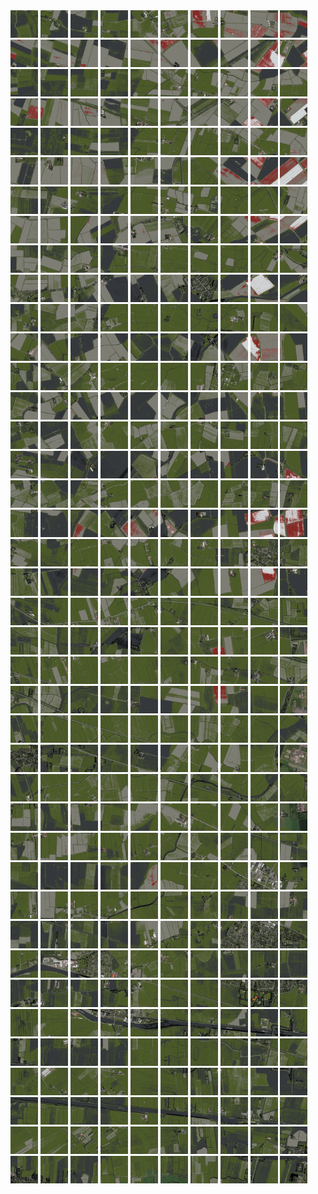 <html>
<div>
<img src="https://github.com/HakkaTjakka/NL_TILE_MAP/blob/main/18/643/-1069/r.6430.-10690.png" height="44" width="44">
<img src="https://github.com/HakkaTjakka/NL_TILE_MAP/blob/main/18/643/-1069/r.6431.-10690.png" height="44" width="44">
<img src="https://github.com/HakkaTjakka/NL_TILE_MAP/blob/main/18/643/-1069/r.6432.-10690.png" height="44" width="44">
<img src="https://github.com/HakkaTjakka/NL_TILE_MAP/blob/main/18/643/-1069/r.6433.-10690.png" height="44" width="44">
<img src="https://github.com/HakkaTjakka/NL_TILE_MAP/blob/main/18/643/-1069/r.6434.-10690.png" height="44" width="44">
<img src="https://github.com/HakkaTjakka/NL_TILE_MAP/blob/main/18/643/-1069/r.6435.-10690.png" height="44" width="44">
<img src="https://github.com/HakkaTjakka/NL_TILE_MAP/blob/main/18/643/-1069/r.6436.-10690.png" height="44" width="44">
<img src="https://github.com/HakkaTjakka/NL_TILE_MAP/blob/main/18/643/-1069/r.6437.-10690.png" height="44" width="44">
<img src="https://github.com/HakkaTjakka/NL_TILE_MAP/blob/main/18/643/-1069/r.6438.-10690.png" height="44" width="44">
<img src="https://github.com/HakkaTjakka/NL_TILE_MAP/blob/main/18/643/-1069/r.6439.-10690.png" height="44" width="44">
<img src="https://github.com/HakkaTjakka/NL_TILE_MAP/blob/main/18/644/-1069/r.6440.-10690.png" height="44" width="44">
<img src="https://github.com/HakkaTjakka/NL_TILE_MAP/blob/main/18/644/-1069/r.6441.-10690.png" height="44" width="44">
<img src="https://github.com/HakkaTjakka/NL_TILE_MAP/blob/main/18/644/-1069/r.6442.-10690.png" height="44" width="44">
<img src="https://github.com/HakkaTjakka/NL_TILE_MAP/blob/main/18/644/-1069/r.6443.-10690.png" height="44" width="44">
<img src="https://github.com/HakkaTjakka/NL_TILE_MAP/blob/main/18/644/-1069/r.6444.-10690.png" height="44" width="44">
<img src="https://github.com/HakkaTjakka/NL_TILE_MAP/blob/main/18/644/-1069/r.6445.-10690.png" height="44" width="44">
<img src="https://github.com/HakkaTjakka/NL_TILE_MAP/blob/main/18/644/-1069/r.6446.-10690.png" height="44" width="44">
<img src="https://github.com/HakkaTjakka/NL_TILE_MAP/blob/main/18/644/-1069/r.6447.-10690.png" height="44" width="44">
<img src="https://github.com/HakkaTjakka/NL_TILE_MAP/blob/main/18/644/-1069/r.6448.-10690.png" height="44" width="44">
<img src="https://github.com/HakkaTjakka/NL_TILE_MAP/blob/main/18/644/-1069/r.6449.-10690.png" height="44" width="44">
<br>
<img src="https://github.com/HakkaTjakka/NL_TILE_MAP/blob/main/18/643/-1069/r.6430.-10689.png" height="44" width="44">
<img src="https://github.com/HakkaTjakka/NL_TILE_MAP/blob/main/18/643/-1069/r.6431.-10689.png" height="44" width="44">
<img src="https://github.com/HakkaTjakka/NL_TILE_MAP/blob/main/18/643/-1069/r.6432.-10689.png" height="44" width="44">
<img src="https://github.com/HakkaTjakka/NL_TILE_MAP/blob/main/18/643/-1069/r.6433.-10689.png" height="44" width="44">
<img src="https://github.com/HakkaTjakka/NL_TILE_MAP/blob/main/18/643/-1069/r.6434.-10689.png" height="44" width="44">
<img src="https://github.com/HakkaTjakka/NL_TILE_MAP/blob/main/18/643/-1069/r.6435.-10689.png" height="44" width="44">
<img src="https://github.com/HakkaTjakka/NL_TILE_MAP/blob/main/18/643/-1069/r.6436.-10689.png" height="44" width="44">
<img src="https://github.com/HakkaTjakka/NL_TILE_MAP/blob/main/18/643/-1069/r.6437.-10689.png" height="44" width="44">
<img src="https://github.com/HakkaTjakka/NL_TILE_MAP/blob/main/18/643/-1069/r.6438.-10689.png" height="44" width="44">
<img src="https://github.com/HakkaTjakka/NL_TILE_MAP/blob/main/18/643/-1069/r.6439.-10689.png" height="44" width="44">
<img src="https://github.com/HakkaTjakka/NL_TILE_MAP/blob/main/18/644/-1069/r.6440.-10689.png" height="44" width="44">
<img src="https://github.com/HakkaTjakka/NL_TILE_MAP/blob/main/18/644/-1069/r.6441.-10689.png" height="44" width="44">
<img src="https://github.com/HakkaTjakka/NL_TILE_MAP/blob/main/18/644/-1069/r.6442.-10689.png" height="44" width="44">
<img src="https://github.com/HakkaTjakka/NL_TILE_MAP/blob/main/18/644/-1069/r.6443.-10689.png" height="44" width="44">
<img src="https://github.com/HakkaTjakka/NL_TILE_MAP/blob/main/18/644/-1069/r.6444.-10689.png" height="44" width="44">
<img src="https://github.com/HakkaTjakka/NL_TILE_MAP/blob/main/18/644/-1069/r.6445.-10689.png" height="44" width="44">
<img src="https://github.com/HakkaTjakka/NL_TILE_MAP/blob/main/18/644/-1069/r.6446.-10689.png" height="44" width="44">
<img src="https://github.com/HakkaTjakka/NL_TILE_MAP/blob/main/18/644/-1069/r.6447.-10689.png" height="44" width="44">
<img src="https://github.com/HakkaTjakka/NL_TILE_MAP/blob/main/18/644/-1069/r.6448.-10689.png" height="44" width="44">
<img src="https://github.com/HakkaTjakka/NL_TILE_MAP/blob/main/18/644/-1069/r.6449.-10689.png" height="44" width="44">
<br>
<img src="https://github.com/HakkaTjakka/NL_TILE_MAP/blob/main/18/643/-1069/r.6430.-10688.png" height="44" width="44">
<img src="https://github.com/HakkaTjakka/NL_TILE_MAP/blob/main/18/643/-1069/r.6431.-10688.png" height="44" width="44">
<img src="https://github.com/HakkaTjakka/NL_TILE_MAP/blob/main/18/643/-1069/r.6432.-10688.png" height="44" width="44">
<img src="https://github.com/HakkaTjakka/NL_TILE_MAP/blob/main/18/643/-1069/r.6433.-10688.png" height="44" width="44">
<img src="https://github.com/HakkaTjakka/NL_TILE_MAP/blob/main/18/643/-1069/r.6434.-10688.png" height="44" width="44">
<img src="https://github.com/HakkaTjakka/NL_TILE_MAP/blob/main/18/643/-1069/r.6435.-10688.png" height="44" width="44">
<img src="https://github.com/HakkaTjakka/NL_TILE_MAP/blob/main/18/643/-1069/r.6436.-10688.png" height="44" width="44">
<img src="https://github.com/HakkaTjakka/NL_TILE_MAP/blob/main/18/643/-1069/r.6437.-10688.png" height="44" width="44">
<img src="https://github.com/HakkaTjakka/NL_TILE_MAP/blob/main/18/643/-1069/r.6438.-10688.png" height="44" width="44">
<img src="https://github.com/HakkaTjakka/NL_TILE_MAP/blob/main/18/643/-1069/r.6439.-10688.png" height="44" width="44">
<img src="https://github.com/HakkaTjakka/NL_TILE_MAP/blob/main/18/644/-1069/r.6440.-10688.png" height="44" width="44">
<img src="https://github.com/HakkaTjakka/NL_TILE_MAP/blob/main/18/644/-1069/r.6441.-10688.png" height="44" width="44">
<img src="https://github.com/HakkaTjakka/NL_TILE_MAP/blob/main/18/644/-1069/r.6442.-10688.png" height="44" width="44">
<img src="https://github.com/HakkaTjakka/NL_TILE_MAP/blob/main/18/644/-1069/r.6443.-10688.png" height="44" width="44">
<img src="https://github.com/HakkaTjakka/NL_TILE_MAP/blob/main/18/644/-1069/r.6444.-10688.png" height="44" width="44">
<img src="https://github.com/HakkaTjakka/NL_TILE_MAP/blob/main/18/644/-1069/r.6445.-10688.png" height="44" width="44">
<img src="https://github.com/HakkaTjakka/NL_TILE_MAP/blob/main/18/644/-1069/r.6446.-10688.png" height="44" width="44">
<img src="https://github.com/HakkaTjakka/NL_TILE_MAP/blob/main/18/644/-1069/r.6447.-10688.png" height="44" width="44">
<img src="https://github.com/HakkaTjakka/NL_TILE_MAP/blob/main/18/644/-1069/r.6448.-10688.png" height="44" width="44">
<img src="https://github.com/HakkaTjakka/NL_TILE_MAP/blob/main/18/644/-1069/r.6449.-10688.png" height="44" width="44">
<br>
<img src="https://github.com/HakkaTjakka/NL_TILE_MAP/blob/main/18/643/-1069/r.6430.-10687.png" height="44" width="44">
<img src="https://github.com/HakkaTjakka/NL_TILE_MAP/blob/main/18/643/-1069/r.6431.-10687.png" height="44" width="44">
<img src="https://github.com/HakkaTjakka/NL_TILE_MAP/blob/main/18/643/-1069/r.6432.-10687.png" height="44" width="44">
<img src="https://github.com/HakkaTjakka/NL_TILE_MAP/blob/main/18/643/-1069/r.6433.-10687.png" height="44" width="44">
<img src="https://github.com/HakkaTjakka/NL_TILE_MAP/blob/main/18/643/-1069/r.6434.-10687.png" height="44" width="44">
<img src="https://github.com/HakkaTjakka/NL_TILE_MAP/blob/main/18/643/-1069/r.6435.-10687.png" height="44" width="44">
<img src="https://github.com/HakkaTjakka/NL_TILE_MAP/blob/main/18/643/-1069/r.6436.-10687.png" height="44" width="44">
<img src="https://github.com/HakkaTjakka/NL_TILE_MAP/blob/main/18/643/-1069/r.6437.-10687.png" height="44" width="44">
<img src="https://github.com/HakkaTjakka/NL_TILE_MAP/blob/main/18/643/-1069/r.6438.-10687.png" height="44" width="44">
<img src="https://github.com/HakkaTjakka/NL_TILE_MAP/blob/main/18/643/-1069/r.6439.-10687.png" height="44" width="44">
<img src="https://github.com/HakkaTjakka/NL_TILE_MAP/blob/main/18/644/-1069/r.6440.-10687.png" height="44" width="44">
<img src="https://github.com/HakkaTjakka/NL_TILE_MAP/blob/main/18/644/-1069/r.6441.-10687.png" height="44" width="44">
<img src="https://github.com/HakkaTjakka/NL_TILE_MAP/blob/main/18/644/-1069/r.6442.-10687.png" height="44" width="44">
<img src="https://github.com/HakkaTjakka/NL_TILE_MAP/blob/main/18/644/-1069/r.6443.-10687.png" height="44" width="44">
<img src="https://github.com/HakkaTjakka/NL_TILE_MAP/blob/main/18/644/-1069/r.6444.-10687.png" height="44" width="44">
<img src="https://github.com/HakkaTjakka/NL_TILE_MAP/blob/main/18/644/-1069/r.6445.-10687.png" height="44" width="44">
<img src="https://github.com/HakkaTjakka/NL_TILE_MAP/blob/main/18/644/-1069/r.6446.-10687.png" height="44" width="44">
<img src="https://github.com/HakkaTjakka/NL_TILE_MAP/blob/main/18/644/-1069/r.6447.-10687.png" height="44" width="44">
<img src="https://github.com/HakkaTjakka/NL_TILE_MAP/blob/main/18/644/-1069/r.6448.-10687.png" height="44" width="44">
<img src="https://github.com/HakkaTjakka/NL_TILE_MAP/blob/main/18/644/-1069/r.6449.-10687.png" height="44" width="44">
<br>
<img src="https://github.com/HakkaTjakka/NL_TILE_MAP/blob/main/18/643/-1069/r.6430.-10686.png" height="44" width="44">
<img src="https://github.com/HakkaTjakka/NL_TILE_MAP/blob/main/18/643/-1069/r.6431.-10686.png" height="44" width="44">
<img src="https://github.com/HakkaTjakka/NL_TILE_MAP/blob/main/18/643/-1069/r.6432.-10686.png" height="44" width="44">
<img src="https://github.com/HakkaTjakka/NL_TILE_MAP/blob/main/18/643/-1069/r.6433.-10686.png" height="44" width="44">
<img src="https://github.com/HakkaTjakka/NL_TILE_MAP/blob/main/18/643/-1069/r.6434.-10686.png" height="44" width="44">
<img src="https://github.com/HakkaTjakka/NL_TILE_MAP/blob/main/18/643/-1069/r.6435.-10686.png" height="44" width="44">
<img src="https://github.com/HakkaTjakka/NL_TILE_MAP/blob/main/18/643/-1069/r.6436.-10686.png" height="44" width="44">
<img src="https://github.com/HakkaTjakka/NL_TILE_MAP/blob/main/18/643/-1069/r.6437.-10686.png" height="44" width="44">
<img src="https://github.com/HakkaTjakka/NL_TILE_MAP/blob/main/18/643/-1069/r.6438.-10686.png" height="44" width="44">
<img src="https://github.com/HakkaTjakka/NL_TILE_MAP/blob/main/18/643/-1069/r.6439.-10686.png" height="44" width="44">
<img src="https://github.com/HakkaTjakka/NL_TILE_MAP/blob/main/18/644/-1069/r.6440.-10686.png" height="44" width="44">
<img src="https://github.com/HakkaTjakka/NL_TILE_MAP/blob/main/18/644/-1069/r.6441.-10686.png" height="44" width="44">
<img src="https://github.com/HakkaTjakka/NL_TILE_MAP/blob/main/18/644/-1069/r.6442.-10686.png" height="44" width="44">
<img src="https://github.com/HakkaTjakka/NL_TILE_MAP/blob/main/18/644/-1069/r.6443.-10686.png" height="44" width="44">
<img src="https://github.com/HakkaTjakka/NL_TILE_MAP/blob/main/18/644/-1069/r.6444.-10686.png" height="44" width="44">
<img src="https://github.com/HakkaTjakka/NL_TILE_MAP/blob/main/18/644/-1069/r.6445.-10686.png" height="44" width="44">
<img src="https://github.com/HakkaTjakka/NL_TILE_MAP/blob/main/18/644/-1069/r.6446.-10686.png" height="44" width="44">
<img src="https://github.com/HakkaTjakka/NL_TILE_MAP/blob/main/18/644/-1069/r.6447.-10686.png" height="44" width="44">
<img src="https://github.com/HakkaTjakka/NL_TILE_MAP/blob/main/18/644/-1069/r.6448.-10686.png" height="44" width="44">
<img src="https://github.com/HakkaTjakka/NL_TILE_MAP/blob/main/18/644/-1069/r.6449.-10686.png" height="44" width="44">
<br>
<img src="https://github.com/HakkaTjakka/NL_TILE_MAP/blob/main/18/643/-1069/r.6430.-10685.png" height="44" width="44">
<img src="https://github.com/HakkaTjakka/NL_TILE_MAP/blob/main/18/643/-1069/r.6431.-10685.png" height="44" width="44">
<img src="https://github.com/HakkaTjakka/NL_TILE_MAP/blob/main/18/643/-1069/r.6432.-10685.png" height="44" width="44">
<img src="https://github.com/HakkaTjakka/NL_TILE_MAP/blob/main/18/643/-1069/r.6433.-10685.png" height="44" width="44">
<img src="https://github.com/HakkaTjakka/NL_TILE_MAP/blob/main/18/643/-1069/r.6434.-10685.png" height="44" width="44">
<img src="https://github.com/HakkaTjakka/NL_TILE_MAP/blob/main/18/643/-1069/r.6435.-10685.png" height="44" width="44">
<img src="https://github.com/HakkaTjakka/NL_TILE_MAP/blob/main/18/643/-1069/r.6436.-10685.png" height="44" width="44">
<img src="https://github.com/HakkaTjakka/NL_TILE_MAP/blob/main/18/643/-1069/r.6437.-10685.png" height="44" width="44">
<img src="https://github.com/HakkaTjakka/NL_TILE_MAP/blob/main/18/643/-1069/r.6438.-10685.png" height="44" width="44">
<img src="https://github.com/HakkaTjakka/NL_TILE_MAP/blob/main/18/643/-1069/r.6439.-10685.png" height="44" width="44">
<img src="https://github.com/HakkaTjakka/NL_TILE_MAP/blob/main/18/644/-1069/r.6440.-10685.png" height="44" width="44">
<img src="https://github.com/HakkaTjakka/NL_TILE_MAP/blob/main/18/644/-1069/r.6441.-10685.png" height="44" width="44">
<img src="https://github.com/HakkaTjakka/NL_TILE_MAP/blob/main/18/644/-1069/r.6442.-10685.png" height="44" width="44">
<img src="https://github.com/HakkaTjakka/NL_TILE_MAP/blob/main/18/644/-1069/r.6443.-10685.png" height="44" width="44">
<img src="https://github.com/HakkaTjakka/NL_TILE_MAP/blob/main/18/644/-1069/r.6444.-10685.png" height="44" width="44">
<img src="https://github.com/HakkaTjakka/NL_TILE_MAP/blob/main/18/644/-1069/r.6445.-10685.png" height="44" width="44">
<img src="https://github.com/HakkaTjakka/NL_TILE_MAP/blob/main/18/644/-1069/r.6446.-10685.png" height="44" width="44">
<img src="https://github.com/HakkaTjakka/NL_TILE_MAP/blob/main/18/644/-1069/r.6447.-10685.png" height="44" width="44">
<img src="https://github.com/HakkaTjakka/NL_TILE_MAP/blob/main/18/644/-1069/r.6448.-10685.png" height="44" width="44">
<img src="https://github.com/HakkaTjakka/NL_TILE_MAP/blob/main/18/644/-1069/r.6449.-10685.png" height="44" width="44">
<br>
<img src="https://github.com/HakkaTjakka/NL_TILE_MAP/blob/main/18/643/-1069/r.6430.-10684.png" height="44" width="44">
<img src="https://github.com/HakkaTjakka/NL_TILE_MAP/blob/main/18/643/-1069/r.6431.-10684.png" height="44" width="44">
<img src="https://github.com/HakkaTjakka/NL_TILE_MAP/blob/main/18/643/-1069/r.6432.-10684.png" height="44" width="44">
<img src="https://github.com/HakkaTjakka/NL_TILE_MAP/blob/main/18/643/-1069/r.6433.-10684.png" height="44" width="44">
<img src="https://github.com/HakkaTjakka/NL_TILE_MAP/blob/main/18/643/-1069/r.6434.-10684.png" height="44" width="44">
<img src="https://github.com/HakkaTjakka/NL_TILE_MAP/blob/main/18/643/-1069/r.6435.-10684.png" height="44" width="44">
<img src="https://github.com/HakkaTjakka/NL_TILE_MAP/blob/main/18/643/-1069/r.6436.-10684.png" height="44" width="44">
<img src="https://github.com/HakkaTjakka/NL_TILE_MAP/blob/main/18/643/-1069/r.6437.-10684.png" height="44" width="44">
<img src="https://github.com/HakkaTjakka/NL_TILE_MAP/blob/main/18/643/-1069/r.6438.-10684.png" height="44" width="44">
<img src="https://github.com/HakkaTjakka/NL_TILE_MAP/blob/main/18/643/-1069/r.6439.-10684.png" height="44" width="44">
<img src="https://github.com/HakkaTjakka/NL_TILE_MAP/blob/main/18/644/-1069/r.6440.-10684.png" height="44" width="44">
<img src="https://github.com/HakkaTjakka/NL_TILE_MAP/blob/main/18/644/-1069/r.6441.-10684.png" height="44" width="44">
<img src="https://github.com/HakkaTjakka/NL_TILE_MAP/blob/main/18/644/-1069/r.6442.-10684.png" height="44" width="44">
<img src="https://github.com/HakkaTjakka/NL_TILE_MAP/blob/main/18/644/-1069/r.6443.-10684.png" height="44" width="44">
<img src="https://github.com/HakkaTjakka/NL_TILE_MAP/blob/main/18/644/-1069/r.6444.-10684.png" height="44" width="44">
<img src="https://github.com/HakkaTjakka/NL_TILE_MAP/blob/main/18/644/-1069/r.6445.-10684.png" height="44" width="44">
<img src="https://github.com/HakkaTjakka/NL_TILE_MAP/blob/main/18/644/-1069/r.6446.-10684.png" height="44" width="44">
<img src="https://github.com/HakkaTjakka/NL_TILE_MAP/blob/main/18/644/-1069/r.6447.-10684.png" height="44" width="44">
<img src="https://github.com/HakkaTjakka/NL_TILE_MAP/blob/main/18/644/-1069/r.6448.-10684.png" height="44" width="44">
<img src="https://github.com/HakkaTjakka/NL_TILE_MAP/blob/main/18/644/-1069/r.6449.-10684.png" height="44" width="44">
<br>
<img src="https://github.com/HakkaTjakka/NL_TILE_MAP/blob/main/18/643/-1069/r.6430.-10683.png" height="44" width="44">
<img src="https://github.com/HakkaTjakka/NL_TILE_MAP/blob/main/18/643/-1069/r.6431.-10683.png" height="44" width="44">
<img src="https://github.com/HakkaTjakka/NL_TILE_MAP/blob/main/18/643/-1069/r.6432.-10683.png" height="44" width="44">
<img src="https://github.com/HakkaTjakka/NL_TILE_MAP/blob/main/18/643/-1069/r.6433.-10683.png" height="44" width="44">
<img src="https://github.com/HakkaTjakka/NL_TILE_MAP/blob/main/18/643/-1069/r.6434.-10683.png" height="44" width="44">
<img src="https://github.com/HakkaTjakka/NL_TILE_MAP/blob/main/18/643/-1069/r.6435.-10683.png" height="44" width="44">
<img src="https://github.com/HakkaTjakka/NL_TILE_MAP/blob/main/18/643/-1069/r.6436.-10683.png" height="44" width="44">
<img src="https://github.com/HakkaTjakka/NL_TILE_MAP/blob/main/18/643/-1069/r.6437.-10683.png" height="44" width="44">
<img src="https://github.com/HakkaTjakka/NL_TILE_MAP/blob/main/18/643/-1069/r.6438.-10683.png" height="44" width="44">
<img src="https://github.com/HakkaTjakka/NL_TILE_MAP/blob/main/18/643/-1069/r.6439.-10683.png" height="44" width="44">
<img src="https://github.com/HakkaTjakka/NL_TILE_MAP/blob/main/18/644/-1069/r.6440.-10683.png" height="44" width="44">
<img src="https://github.com/HakkaTjakka/NL_TILE_MAP/blob/main/18/644/-1069/r.6441.-10683.png" height="44" width="44">
<img src="https://github.com/HakkaTjakka/NL_TILE_MAP/blob/main/18/644/-1069/r.6442.-10683.png" height="44" width="44">
<img src="https://github.com/HakkaTjakka/NL_TILE_MAP/blob/main/18/644/-1069/r.6443.-10683.png" height="44" width="44">
<img src="https://github.com/HakkaTjakka/NL_TILE_MAP/blob/main/18/644/-1069/r.6444.-10683.png" height="44" width="44">
<img src="https://github.com/HakkaTjakka/NL_TILE_MAP/blob/main/18/644/-1069/r.6445.-10683.png" height="44" width="44">
<img src="https://github.com/HakkaTjakka/NL_TILE_MAP/blob/main/18/644/-1069/r.6446.-10683.png" height="44" width="44">
<img src="https://github.com/HakkaTjakka/NL_TILE_MAP/blob/main/18/644/-1069/r.6447.-10683.png" height="44" width="44">
<img src="https://github.com/HakkaTjakka/NL_TILE_MAP/blob/main/18/644/-1069/r.6448.-10683.png" height="44" width="44">
<img src="https://github.com/HakkaTjakka/NL_TILE_MAP/blob/main/18/644/-1069/r.6449.-10683.png" height="44" width="44">
<br>
<img src="https://github.com/HakkaTjakka/NL_TILE_MAP/blob/main/18/643/-1069/r.6430.-10682.png" height="44" width="44">
<img src="https://github.com/HakkaTjakka/NL_TILE_MAP/blob/main/18/643/-1069/r.6431.-10682.png" height="44" width="44">
<img src="https://github.com/HakkaTjakka/NL_TILE_MAP/blob/main/18/643/-1069/r.6432.-10682.png" height="44" width="44">
<img src="https://github.com/HakkaTjakka/NL_TILE_MAP/blob/main/18/643/-1069/r.6433.-10682.png" height="44" width="44">
<img src="https://github.com/HakkaTjakka/NL_TILE_MAP/blob/main/18/643/-1069/r.6434.-10682.png" height="44" width="44">
<img src="https://github.com/HakkaTjakka/NL_TILE_MAP/blob/main/18/643/-1069/r.6435.-10682.png" height="44" width="44">
<img src="https://github.com/HakkaTjakka/NL_TILE_MAP/blob/main/18/643/-1069/r.6436.-10682.png" height="44" width="44">
<img src="https://github.com/HakkaTjakka/NL_TILE_MAP/blob/main/18/643/-1069/r.6437.-10682.png" height="44" width="44">
<img src="https://github.com/HakkaTjakka/NL_TILE_MAP/blob/main/18/643/-1069/r.6438.-10682.png" height="44" width="44">
<img src="https://github.com/HakkaTjakka/NL_TILE_MAP/blob/main/18/643/-1069/r.6439.-10682.png" height="44" width="44">
<img src="https://github.com/HakkaTjakka/NL_TILE_MAP/blob/main/18/644/-1069/r.6440.-10682.png" height="44" width="44">
<img src="https://github.com/HakkaTjakka/NL_TILE_MAP/blob/main/18/644/-1069/r.6441.-10682.png" height="44" width="44">
<img src="https://github.com/HakkaTjakka/NL_TILE_MAP/blob/main/18/644/-1069/r.6442.-10682.png" height="44" width="44">
<img src="https://github.com/HakkaTjakka/NL_TILE_MAP/blob/main/18/644/-1069/r.6443.-10682.png" height="44" width="44">
<img src="https://github.com/HakkaTjakka/NL_TILE_MAP/blob/main/18/644/-1069/r.6444.-10682.png" height="44" width="44">
<img src="https://github.com/HakkaTjakka/NL_TILE_MAP/blob/main/18/644/-1069/r.6445.-10682.png" height="44" width="44">
<img src="https://github.com/HakkaTjakka/NL_TILE_MAP/blob/main/18/644/-1069/r.6446.-10682.png" height="44" width="44">
<img src="https://github.com/HakkaTjakka/NL_TILE_MAP/blob/main/18/644/-1069/r.6447.-10682.png" height="44" width="44">
<img src="https://github.com/HakkaTjakka/NL_TILE_MAP/blob/main/18/644/-1069/r.6448.-10682.png" height="44" width="44">
<img src="https://github.com/HakkaTjakka/NL_TILE_MAP/blob/main/18/644/-1069/r.6449.-10682.png" height="44" width="44">
<br>
<img src="https://github.com/HakkaTjakka/NL_TILE_MAP/blob/main/18/643/-1069/r.6430.-10681.png" height="44" width="44">
<img src="https://github.com/HakkaTjakka/NL_TILE_MAP/blob/main/18/643/-1069/r.6431.-10681.png" height="44" width="44">
<img src="https://github.com/HakkaTjakka/NL_TILE_MAP/blob/main/18/643/-1069/r.6432.-10681.png" height="44" width="44">
<img src="https://github.com/HakkaTjakka/NL_TILE_MAP/blob/main/18/643/-1069/r.6433.-10681.png" height="44" width="44">
<img src="https://github.com/HakkaTjakka/NL_TILE_MAP/blob/main/18/643/-1069/r.6434.-10681.png" height="44" width="44">
<img src="https://github.com/HakkaTjakka/NL_TILE_MAP/blob/main/18/643/-1069/r.6435.-10681.png" height="44" width="44">
<img src="https://github.com/HakkaTjakka/NL_TILE_MAP/blob/main/18/643/-1069/r.6436.-10681.png" height="44" width="44">
<img src="https://github.com/HakkaTjakka/NL_TILE_MAP/blob/main/18/643/-1069/r.6437.-10681.png" height="44" width="44">
<img src="https://github.com/HakkaTjakka/NL_TILE_MAP/blob/main/18/643/-1069/r.6438.-10681.png" height="44" width="44">
<img src="https://github.com/HakkaTjakka/NL_TILE_MAP/blob/main/18/643/-1069/r.6439.-10681.png" height="44" width="44">
<img src="https://github.com/HakkaTjakka/NL_TILE_MAP/blob/main/18/644/-1069/r.6440.-10681.png" height="44" width="44">
<img src="https://github.com/HakkaTjakka/NL_TILE_MAP/blob/main/18/644/-1069/r.6441.-10681.png" height="44" width="44">
<img src="https://github.com/HakkaTjakka/NL_TILE_MAP/blob/main/18/644/-1069/r.6442.-10681.png" height="44" width="44">
<img src="https://github.com/HakkaTjakka/NL_TILE_MAP/blob/main/18/644/-1069/r.6443.-10681.png" height="44" width="44">
<img src="https://github.com/HakkaTjakka/NL_TILE_MAP/blob/main/18/644/-1069/r.6444.-10681.png" height="44" width="44">
<img src="https://github.com/HakkaTjakka/NL_TILE_MAP/blob/main/18/644/-1069/r.6445.-10681.png" height="44" width="44">
<img src="https://github.com/HakkaTjakka/NL_TILE_MAP/blob/main/18/644/-1069/r.6446.-10681.png" height="44" width="44">
<img src="https://github.com/HakkaTjakka/NL_TILE_MAP/blob/main/18/644/-1069/r.6447.-10681.png" height="44" width="44">
<img src="https://github.com/HakkaTjakka/NL_TILE_MAP/blob/main/18/644/-1069/r.6448.-10681.png" height="44" width="44">
<img src="https://github.com/HakkaTjakka/NL_TILE_MAP/blob/main/18/644/-1069/r.6449.-10681.png" height="44" width="44">
<br>
<img src="https://github.com/HakkaTjakka/NL_TILE_MAP/blob/main/18/643/-1068/r.6430.-10680.png" height="44" width="44">
<img src="https://github.com/HakkaTjakka/NL_TILE_MAP/blob/main/18/643/-1068/r.6431.-10680.png" height="44" width="44">
<img src="https://github.com/HakkaTjakka/NL_TILE_MAP/blob/main/18/643/-1068/r.6432.-10680.png" height="44" width="44">
<img src="https://github.com/HakkaTjakka/NL_TILE_MAP/blob/main/18/643/-1068/r.6433.-10680.png" height="44" width="44">
<img src="https://github.com/HakkaTjakka/NL_TILE_MAP/blob/main/18/643/-1068/r.6434.-10680.png" height="44" width="44">
<img src="https://github.com/HakkaTjakka/NL_TILE_MAP/blob/main/18/643/-1068/r.6435.-10680.png" height="44" width="44">
<img src="https://github.com/HakkaTjakka/NL_TILE_MAP/blob/main/18/643/-1068/r.6436.-10680.png" height="44" width="44">
<img src="https://github.com/HakkaTjakka/NL_TILE_MAP/blob/main/18/643/-1068/r.6437.-10680.png" height="44" width="44">
<img src="https://github.com/HakkaTjakka/NL_TILE_MAP/blob/main/18/643/-1068/r.6438.-10680.png" height="44" width="44">
<img src="https://github.com/HakkaTjakka/NL_TILE_MAP/blob/main/18/643/-1068/r.6439.-10680.png" height="44" width="44">
<img src="https://github.com/HakkaTjakka/NL_TILE_MAP/blob/main/18/644/-1068/r.6440.-10680.png" height="44" width="44">
<img src="https://github.com/HakkaTjakka/NL_TILE_MAP/blob/main/18/644/-1068/r.6441.-10680.png" height="44" width="44">
<img src="https://github.com/HakkaTjakka/NL_TILE_MAP/blob/main/18/644/-1068/r.6442.-10680.png" height="44" width="44">
<img src="https://github.com/HakkaTjakka/NL_TILE_MAP/blob/main/18/644/-1068/r.6443.-10680.png" height="44" width="44">
<img src="https://github.com/HakkaTjakka/NL_TILE_MAP/blob/main/18/644/-1068/r.6444.-10680.png" height="44" width="44">
<img src="https://github.com/HakkaTjakka/NL_TILE_MAP/blob/main/18/644/-1068/r.6445.-10680.png" height="44" width="44">
<img src="https://github.com/HakkaTjakka/NL_TILE_MAP/blob/main/18/644/-1068/r.6446.-10680.png" height="44" width="44">
<img src="https://github.com/HakkaTjakka/NL_TILE_MAP/blob/main/18/644/-1068/r.6447.-10680.png" height="44" width="44">
<img src="https://github.com/HakkaTjakka/NL_TILE_MAP/blob/main/18/644/-1068/r.6448.-10680.png" height="44" width="44">
<img src="https://github.com/HakkaTjakka/NL_TILE_MAP/blob/main/18/644/-1068/r.6449.-10680.png" height="44" width="44">
<br>
<img src="https://github.com/HakkaTjakka/NL_TILE_MAP/blob/main/18/643/-1068/r.6430.-10679.png" height="44" width="44">
<img src="https://github.com/HakkaTjakka/NL_TILE_MAP/blob/main/18/643/-1068/r.6431.-10679.png" height="44" width="44">
<img src="https://github.com/HakkaTjakka/NL_TILE_MAP/blob/main/18/643/-1068/r.6432.-10679.png" height="44" width="44">
<img src="https://github.com/HakkaTjakka/NL_TILE_MAP/blob/main/18/643/-1068/r.6433.-10679.png" height="44" width="44">
<img src="https://github.com/HakkaTjakka/NL_TILE_MAP/blob/main/18/643/-1068/r.6434.-10679.png" height="44" width="44">
<img src="https://github.com/HakkaTjakka/NL_TILE_MAP/blob/main/18/643/-1068/r.6435.-10679.png" height="44" width="44">
<img src="https://github.com/HakkaTjakka/NL_TILE_MAP/blob/main/18/643/-1068/r.6436.-10679.png" height="44" width="44">
<img src="https://github.com/HakkaTjakka/NL_TILE_MAP/blob/main/18/643/-1068/r.6437.-10679.png" height="44" width="44">
<img src="https://github.com/HakkaTjakka/NL_TILE_MAP/blob/main/18/643/-1068/r.6438.-10679.png" height="44" width="44">
<img src="https://github.com/HakkaTjakka/NL_TILE_MAP/blob/main/18/643/-1068/r.6439.-10679.png" height="44" width="44">
<img src="https://github.com/HakkaTjakka/NL_TILE_MAP/blob/main/18/644/-1068/r.6440.-10679.png" height="44" width="44">
<img src="https://github.com/HakkaTjakka/NL_TILE_MAP/blob/main/18/644/-1068/r.6441.-10679.png" height="44" width="44">
<img src="https://github.com/HakkaTjakka/NL_TILE_MAP/blob/main/18/644/-1068/r.6442.-10679.png" height="44" width="44">
<img src="https://github.com/HakkaTjakka/NL_TILE_MAP/blob/main/18/644/-1068/r.6443.-10679.png" height="44" width="44">
<img src="https://github.com/HakkaTjakka/NL_TILE_MAP/blob/main/18/644/-1068/r.6444.-10679.png" height="44" width="44">
<img src="https://github.com/HakkaTjakka/NL_TILE_MAP/blob/main/18/644/-1068/r.6445.-10679.png" height="44" width="44">
<img src="https://github.com/HakkaTjakka/NL_TILE_MAP/blob/main/18/644/-1068/r.6446.-10679.png" height="44" width="44">
<img src="https://github.com/HakkaTjakka/NL_TILE_MAP/blob/main/18/644/-1068/r.6447.-10679.png" height="44" width="44">
<img src="https://github.com/HakkaTjakka/NL_TILE_MAP/blob/main/18/644/-1068/r.6448.-10679.png" height="44" width="44">
<img src="https://github.com/HakkaTjakka/NL_TILE_MAP/blob/main/18/644/-1068/r.6449.-10679.png" height="44" width="44">
<br>
<img src="https://github.com/HakkaTjakka/NL_TILE_MAP/blob/main/18/643/-1068/r.6430.-10678.png" height="44" width="44">
<img src="https://github.com/HakkaTjakka/NL_TILE_MAP/blob/main/18/643/-1068/r.6431.-10678.png" height="44" width="44">
<img src="https://github.com/HakkaTjakka/NL_TILE_MAP/blob/main/18/643/-1068/r.6432.-10678.png" height="44" width="44">
<img src="https://github.com/HakkaTjakka/NL_TILE_MAP/blob/main/18/643/-1068/r.6433.-10678.png" height="44" width="44">
<img src="https://github.com/HakkaTjakka/NL_TILE_MAP/blob/main/18/643/-1068/r.6434.-10678.png" height="44" width="44">
<img src="https://github.com/HakkaTjakka/NL_TILE_MAP/blob/main/18/643/-1068/r.6435.-10678.png" height="44" width="44">
<img src="https://github.com/HakkaTjakka/NL_TILE_MAP/blob/main/18/643/-1068/r.6436.-10678.png" height="44" width="44">
<img src="https://github.com/HakkaTjakka/NL_TILE_MAP/blob/main/18/643/-1068/r.6437.-10678.png" height="44" width="44">
<img src="https://github.com/HakkaTjakka/NL_TILE_MAP/blob/main/18/643/-1068/r.6438.-10678.png" height="44" width="44">
<img src="https://github.com/HakkaTjakka/NL_TILE_MAP/blob/main/18/643/-1068/r.6439.-10678.png" height="44" width="44">
<img src="https://github.com/HakkaTjakka/NL_TILE_MAP/blob/main/18/644/-1068/r.6440.-10678.png" height="44" width="44">
<img src="https://github.com/HakkaTjakka/NL_TILE_MAP/blob/main/18/644/-1068/r.6441.-10678.png" height="44" width="44">
<img src="https://github.com/HakkaTjakka/NL_TILE_MAP/blob/main/18/644/-1068/r.6442.-10678.png" height="44" width="44">
<img src="https://github.com/HakkaTjakka/NL_TILE_MAP/blob/main/18/644/-1068/r.6443.-10678.png" height="44" width="44">
<img src="https://github.com/HakkaTjakka/NL_TILE_MAP/blob/main/18/644/-1068/r.6444.-10678.png" height="44" width="44">
<img src="https://github.com/HakkaTjakka/NL_TILE_MAP/blob/main/18/644/-1068/r.6445.-10678.png" height="44" width="44">
<img src="https://github.com/HakkaTjakka/NL_TILE_MAP/blob/main/18/644/-1068/r.6446.-10678.png" height="44" width="44">
<img src="https://github.com/HakkaTjakka/NL_TILE_MAP/blob/main/18/644/-1068/r.6447.-10678.png" height="44" width="44">
<img src="https://github.com/HakkaTjakka/NL_TILE_MAP/blob/main/18/644/-1068/r.6448.-10678.png" height="44" width="44">
<img src="https://github.com/HakkaTjakka/NL_TILE_MAP/blob/main/18/644/-1068/r.6449.-10678.png" height="44" width="44">
<br>
<img src="https://github.com/HakkaTjakka/NL_TILE_MAP/blob/main/18/643/-1068/r.6430.-10677.png" height="44" width="44">
<img src="https://github.com/HakkaTjakka/NL_TILE_MAP/blob/main/18/643/-1068/r.6431.-10677.png" height="44" width="44">
<img src="https://github.com/HakkaTjakka/NL_TILE_MAP/blob/main/18/643/-1068/r.6432.-10677.png" height="44" width="44">
<img src="https://github.com/HakkaTjakka/NL_TILE_MAP/blob/main/18/643/-1068/r.6433.-10677.png" height="44" width="44">
<img src="https://github.com/HakkaTjakka/NL_TILE_MAP/blob/main/18/643/-1068/r.6434.-10677.png" height="44" width="44">
<img src="https://github.com/HakkaTjakka/NL_TILE_MAP/blob/main/18/643/-1068/r.6435.-10677.png" height="44" width="44">
<img src="https://github.com/HakkaTjakka/NL_TILE_MAP/blob/main/18/643/-1068/r.6436.-10677.png" height="44" width="44">
<img src="https://github.com/HakkaTjakka/NL_TILE_MAP/blob/main/18/643/-1068/r.6437.-10677.png" height="44" width="44">
<img src="https://github.com/HakkaTjakka/NL_TILE_MAP/blob/main/18/643/-1068/r.6438.-10677.png" height="44" width="44">
<img src="https://github.com/HakkaTjakka/NL_TILE_MAP/blob/main/18/643/-1068/r.6439.-10677.png" height="44" width="44">
<img src="https://github.com/HakkaTjakka/NL_TILE_MAP/blob/main/18/644/-1068/r.6440.-10677.png" height="44" width="44">
<img src="https://github.com/HakkaTjakka/NL_TILE_MAP/blob/main/18/644/-1068/r.6441.-10677.png" height="44" width="44">
<img src="https://github.com/HakkaTjakka/NL_TILE_MAP/blob/main/18/644/-1068/r.6442.-10677.png" height="44" width="44">
<img src="https://github.com/HakkaTjakka/NL_TILE_MAP/blob/main/18/644/-1068/r.6443.-10677.png" height="44" width="44">
<img src="https://github.com/HakkaTjakka/NL_TILE_MAP/blob/main/18/644/-1068/r.6444.-10677.png" height="44" width="44">
<img src="https://github.com/HakkaTjakka/NL_TILE_MAP/blob/main/18/644/-1068/r.6445.-10677.png" height="44" width="44">
<img src="https://github.com/HakkaTjakka/NL_TILE_MAP/blob/main/18/644/-1068/r.6446.-10677.png" height="44" width="44">
<img src="https://github.com/HakkaTjakka/NL_TILE_MAP/blob/main/18/644/-1068/r.6447.-10677.png" height="44" width="44">
<img src="https://github.com/HakkaTjakka/NL_TILE_MAP/blob/main/18/644/-1068/r.6448.-10677.png" height="44" width="44">
<img src="https://github.com/HakkaTjakka/NL_TILE_MAP/blob/main/18/644/-1068/r.6449.-10677.png" height="44" width="44">
<br>
<img src="https://github.com/HakkaTjakka/NL_TILE_MAP/blob/main/18/643/-1068/r.6430.-10676.png" height="44" width="44">
<img src="https://github.com/HakkaTjakka/NL_TILE_MAP/blob/main/18/643/-1068/r.6431.-10676.png" height="44" width="44">
<img src="https://github.com/HakkaTjakka/NL_TILE_MAP/blob/main/18/643/-1068/r.6432.-10676.png" height="44" width="44">
<img src="https://github.com/HakkaTjakka/NL_TILE_MAP/blob/main/18/643/-1068/r.6433.-10676.png" height="44" width="44">
<img src="https://github.com/HakkaTjakka/NL_TILE_MAP/blob/main/18/643/-1068/r.6434.-10676.png" height="44" width="44">
<img src="https://github.com/HakkaTjakka/NL_TILE_MAP/blob/main/18/643/-1068/r.6435.-10676.png" height="44" width="44">
<img src="https://github.com/HakkaTjakka/NL_TILE_MAP/blob/main/18/643/-1068/r.6436.-10676.png" height="44" width="44">
<img src="https://github.com/HakkaTjakka/NL_TILE_MAP/blob/main/18/643/-1068/r.6437.-10676.png" height="44" width="44">
<img src="https://github.com/HakkaTjakka/NL_TILE_MAP/blob/main/18/643/-1068/r.6438.-10676.png" height="44" width="44">
<img src="https://github.com/HakkaTjakka/NL_TILE_MAP/blob/main/18/643/-1068/r.6439.-10676.png" height="44" width="44">
<img src="https://github.com/HakkaTjakka/NL_TILE_MAP/blob/main/18/644/-1068/r.6440.-10676.png" height="44" width="44">
<img src="https://github.com/HakkaTjakka/NL_TILE_MAP/blob/main/18/644/-1068/r.6441.-10676.png" height="44" width="44">
<img src="https://github.com/HakkaTjakka/NL_TILE_MAP/blob/main/18/644/-1068/r.6442.-10676.png" height="44" width="44">
<img src="https://github.com/HakkaTjakka/NL_TILE_MAP/blob/main/18/644/-1068/r.6443.-10676.png" height="44" width="44">
<img src="https://github.com/HakkaTjakka/NL_TILE_MAP/blob/main/18/644/-1068/r.6444.-10676.png" height="44" width="44">
<img src="https://github.com/HakkaTjakka/NL_TILE_MAP/blob/main/18/644/-1068/r.6445.-10676.png" height="44" width="44">
<img src="https://github.com/HakkaTjakka/NL_TILE_MAP/blob/main/18/644/-1068/r.6446.-10676.png" height="44" width="44">
<img src="https://github.com/HakkaTjakka/NL_TILE_MAP/blob/main/18/644/-1068/r.6447.-10676.png" height="44" width="44">
<img src="https://github.com/HakkaTjakka/NL_TILE_MAP/blob/main/18/644/-1068/r.6448.-10676.png" height="44" width="44">
<img src="https://github.com/HakkaTjakka/NL_TILE_MAP/blob/main/18/644/-1068/r.6449.-10676.png" height="44" width="44">
<br>
<img src="https://github.com/HakkaTjakka/NL_TILE_MAP/blob/main/18/643/-1068/r.6430.-10675.png" height="44" width="44">
<img src="https://github.com/HakkaTjakka/NL_TILE_MAP/blob/main/18/643/-1068/r.6431.-10675.png" height="44" width="44">
<img src="https://github.com/HakkaTjakka/NL_TILE_MAP/blob/main/18/643/-1068/r.6432.-10675.png" height="44" width="44">
<img src="https://github.com/HakkaTjakka/NL_TILE_MAP/blob/main/18/643/-1068/r.6433.-10675.png" height="44" width="44">
<img src="https://github.com/HakkaTjakka/NL_TILE_MAP/blob/main/18/643/-1068/r.6434.-10675.png" height="44" width="44">
<img src="https://github.com/HakkaTjakka/NL_TILE_MAP/blob/main/18/643/-1068/r.6435.-10675.png" height="44" width="44">
<img src="https://github.com/HakkaTjakka/NL_TILE_MAP/blob/main/18/643/-1068/r.6436.-10675.png" height="44" width="44">
<img src="https://github.com/HakkaTjakka/NL_TILE_MAP/blob/main/18/643/-1068/r.6437.-10675.png" height="44" width="44">
<img src="https://github.com/HakkaTjakka/NL_TILE_MAP/blob/main/18/643/-1068/r.6438.-10675.png" height="44" width="44">
<img src="https://github.com/HakkaTjakka/NL_TILE_MAP/blob/main/18/643/-1068/r.6439.-10675.png" height="44" width="44">
<img src="https://github.com/HakkaTjakka/NL_TILE_MAP/blob/main/18/644/-1068/r.6440.-10675.png" height="44" width="44">
<img src="https://github.com/HakkaTjakka/NL_TILE_MAP/blob/main/18/644/-1068/r.6441.-10675.png" height="44" width="44">
<img src="https://github.com/HakkaTjakka/NL_TILE_MAP/blob/main/18/644/-1068/r.6442.-10675.png" height="44" width="44">
<img src="https://github.com/HakkaTjakka/NL_TILE_MAP/blob/main/18/644/-1068/r.6443.-10675.png" height="44" width="44">
<img src="https://github.com/HakkaTjakka/NL_TILE_MAP/blob/main/18/644/-1068/r.6444.-10675.png" height="44" width="44">
<img src="https://github.com/HakkaTjakka/NL_TILE_MAP/blob/main/18/644/-1068/r.6445.-10675.png" height="44" width="44">
<img src="https://github.com/HakkaTjakka/NL_TILE_MAP/blob/main/18/644/-1068/r.6446.-10675.png" height="44" width="44">
<img src="https://github.com/HakkaTjakka/NL_TILE_MAP/blob/main/18/644/-1068/r.6447.-10675.png" height="44" width="44">
<img src="https://github.com/HakkaTjakka/NL_TILE_MAP/blob/main/18/644/-1068/r.6448.-10675.png" height="44" width="44">
<img src="https://github.com/HakkaTjakka/NL_TILE_MAP/blob/main/18/644/-1068/r.6449.-10675.png" height="44" width="44">
<br>
<img src="https://github.com/HakkaTjakka/NL_TILE_MAP/blob/main/18/643/-1068/r.6430.-10674.png" height="44" width="44">
<img src="https://github.com/HakkaTjakka/NL_TILE_MAP/blob/main/18/643/-1068/r.6431.-10674.png" height="44" width="44">
<img src="https://github.com/HakkaTjakka/NL_TILE_MAP/blob/main/18/643/-1068/r.6432.-10674.png" height="44" width="44">
<img src="https://github.com/HakkaTjakka/NL_TILE_MAP/blob/main/18/643/-1068/r.6433.-10674.png" height="44" width="44">
<img src="https://github.com/HakkaTjakka/NL_TILE_MAP/blob/main/18/643/-1068/r.6434.-10674.png" height="44" width="44">
<img src="https://github.com/HakkaTjakka/NL_TILE_MAP/blob/main/18/643/-1068/r.6435.-10674.png" height="44" width="44">
<img src="https://github.com/HakkaTjakka/NL_TILE_MAP/blob/main/18/643/-1068/r.6436.-10674.png" height="44" width="44">
<img src="https://github.com/HakkaTjakka/NL_TILE_MAP/blob/main/18/643/-1068/r.6437.-10674.png" height="44" width="44">
<img src="https://github.com/HakkaTjakka/NL_TILE_MAP/blob/main/18/643/-1068/r.6438.-10674.png" height="44" width="44">
<img src="https://github.com/HakkaTjakka/NL_TILE_MAP/blob/main/18/643/-1068/r.6439.-10674.png" height="44" width="44">
<img src="https://github.com/HakkaTjakka/NL_TILE_MAP/blob/main/18/644/-1068/r.6440.-10674.png" height="44" width="44">
<img src="https://github.com/HakkaTjakka/NL_TILE_MAP/blob/main/18/644/-1068/r.6441.-10674.png" height="44" width="44">
<img src="https://github.com/HakkaTjakka/NL_TILE_MAP/blob/main/18/644/-1068/r.6442.-10674.png" height="44" width="44">
<img src="https://github.com/HakkaTjakka/NL_TILE_MAP/blob/main/18/644/-1068/r.6443.-10674.png" height="44" width="44">
<img src="https://github.com/HakkaTjakka/NL_TILE_MAP/blob/main/18/644/-1068/r.6444.-10674.png" height="44" width="44">
<img src="https://github.com/HakkaTjakka/NL_TILE_MAP/blob/main/18/644/-1068/r.6445.-10674.png" height="44" width="44">
<img src="https://github.com/HakkaTjakka/NL_TILE_MAP/blob/main/18/644/-1068/r.6446.-10674.png" height="44" width="44">
<img src="https://github.com/HakkaTjakka/NL_TILE_MAP/blob/main/18/644/-1068/r.6447.-10674.png" height="44" width="44">
<img src="https://github.com/HakkaTjakka/NL_TILE_MAP/blob/main/18/644/-1068/r.6448.-10674.png" height="44" width="44">
<img src="https://github.com/HakkaTjakka/NL_TILE_MAP/blob/main/18/644/-1068/r.6449.-10674.png" height="44" width="44">
<br>
<img src="https://github.com/HakkaTjakka/NL_TILE_MAP/blob/main/18/643/-1068/r.6430.-10673.png" height="44" width="44">
<img src="https://github.com/HakkaTjakka/NL_TILE_MAP/blob/main/18/643/-1068/r.6431.-10673.png" height="44" width="44">
<img src="https://github.com/HakkaTjakka/NL_TILE_MAP/blob/main/18/643/-1068/r.6432.-10673.png" height="44" width="44">
<img src="https://github.com/HakkaTjakka/NL_TILE_MAP/blob/main/18/643/-1068/r.6433.-10673.png" height="44" width="44">
<img src="https://github.com/HakkaTjakka/NL_TILE_MAP/blob/main/18/643/-1068/r.6434.-10673.png" height="44" width="44">
<img src="https://github.com/HakkaTjakka/NL_TILE_MAP/blob/main/18/643/-1068/r.6435.-10673.png" height="44" width="44">
<img src="https://github.com/HakkaTjakka/NL_TILE_MAP/blob/main/18/643/-1068/r.6436.-10673.png" height="44" width="44">
<img src="https://github.com/HakkaTjakka/NL_TILE_MAP/blob/main/18/643/-1068/r.6437.-10673.png" height="44" width="44">
<img src="https://github.com/HakkaTjakka/NL_TILE_MAP/blob/main/18/643/-1068/r.6438.-10673.png" height="44" width="44">
<img src="https://github.com/HakkaTjakka/NL_TILE_MAP/blob/main/18/643/-1068/r.6439.-10673.png" height="44" width="44">
<img src="https://github.com/HakkaTjakka/NL_TILE_MAP/blob/main/18/644/-1068/r.6440.-10673.png" height="44" width="44">
<img src="https://github.com/HakkaTjakka/NL_TILE_MAP/blob/main/18/644/-1068/r.6441.-10673.png" height="44" width="44">
<img src="https://github.com/HakkaTjakka/NL_TILE_MAP/blob/main/18/644/-1068/r.6442.-10673.png" height="44" width="44">
<img src="https://github.com/HakkaTjakka/NL_TILE_MAP/blob/main/18/644/-1068/r.6443.-10673.png" height="44" width="44">
<img src="https://github.com/HakkaTjakka/NL_TILE_MAP/blob/main/18/644/-1068/r.6444.-10673.png" height="44" width="44">
<img src="https://github.com/HakkaTjakka/NL_TILE_MAP/blob/main/18/644/-1068/r.6445.-10673.png" height="44" width="44">
<img src="https://github.com/HakkaTjakka/NL_TILE_MAP/blob/main/18/644/-1068/r.6446.-10673.png" height="44" width="44">
<img src="https://github.com/HakkaTjakka/NL_TILE_MAP/blob/main/18/644/-1068/r.6447.-10673.png" height="44" width="44">
<img src="https://github.com/HakkaTjakka/NL_TILE_MAP/blob/main/18/644/-1068/r.6448.-10673.png" height="44" width="44">
<img src="https://github.com/HakkaTjakka/NL_TILE_MAP/blob/main/18/644/-1068/r.6449.-10673.png" height="44" width="44">
<br>
<img src="https://github.com/HakkaTjakka/NL_TILE_MAP/blob/main/18/643/-1068/r.6430.-10672.png" height="44" width="44">
<img src="https://github.com/HakkaTjakka/NL_TILE_MAP/blob/main/18/643/-1068/r.6431.-10672.png" height="44" width="44">
<img src="https://github.com/HakkaTjakka/NL_TILE_MAP/blob/main/18/643/-1068/r.6432.-10672.png" height="44" width="44">
<img src="https://github.com/HakkaTjakka/NL_TILE_MAP/blob/main/18/643/-1068/r.6433.-10672.png" height="44" width="44">
<img src="https://github.com/HakkaTjakka/NL_TILE_MAP/blob/main/18/643/-1068/r.6434.-10672.png" height="44" width="44">
<img src="https://github.com/HakkaTjakka/NL_TILE_MAP/blob/main/18/643/-1068/r.6435.-10672.png" height="44" width="44">
<img src="https://github.com/HakkaTjakka/NL_TILE_MAP/blob/main/18/643/-1068/r.6436.-10672.png" height="44" width="44">
<img src="https://github.com/HakkaTjakka/NL_TILE_MAP/blob/main/18/643/-1068/r.6437.-10672.png" height="44" width="44">
<img src="https://github.com/HakkaTjakka/NL_TILE_MAP/blob/main/18/643/-1068/r.6438.-10672.png" height="44" width="44">
<img src="https://github.com/HakkaTjakka/NL_TILE_MAP/blob/main/18/643/-1068/r.6439.-10672.png" height="44" width="44">
<img src="https://github.com/HakkaTjakka/NL_TILE_MAP/blob/main/18/644/-1068/r.6440.-10672.png" height="44" width="44">
<img src="https://github.com/HakkaTjakka/NL_TILE_MAP/blob/main/18/644/-1068/r.6441.-10672.png" height="44" width="44">
<img src="https://github.com/HakkaTjakka/NL_TILE_MAP/blob/main/18/644/-1068/r.6442.-10672.png" height="44" width="44">
<img src="https://github.com/HakkaTjakka/NL_TILE_MAP/blob/main/18/644/-1068/r.6443.-10672.png" height="44" width="44">
<img src="https://github.com/HakkaTjakka/NL_TILE_MAP/blob/main/18/644/-1068/r.6444.-10672.png" height="44" width="44">
<img src="https://github.com/HakkaTjakka/NL_TILE_MAP/blob/main/18/644/-1068/r.6445.-10672.png" height="44" width="44">
<img src="https://github.com/HakkaTjakka/NL_TILE_MAP/blob/main/18/644/-1068/r.6446.-10672.png" height="44" width="44">
<img src="https://github.com/HakkaTjakka/NL_TILE_MAP/blob/main/18/644/-1068/r.6447.-10672.png" height="44" width="44">
<img src="https://github.com/HakkaTjakka/NL_TILE_MAP/blob/main/18/644/-1068/r.6448.-10672.png" height="44" width="44">
<img src="https://github.com/HakkaTjakka/NL_TILE_MAP/blob/main/18/644/-1068/r.6449.-10672.png" height="44" width="44">
<br>
<img src="https://github.com/HakkaTjakka/NL_TILE_MAP/blob/main/18/643/-1068/r.6430.-10671.png" height="44" width="44">
<img src="https://github.com/HakkaTjakka/NL_TILE_MAP/blob/main/18/643/-1068/r.6431.-10671.png" height="44" width="44">
<img src="https://github.com/HakkaTjakka/NL_TILE_MAP/blob/main/18/643/-1068/r.6432.-10671.png" height="44" width="44">
<img src="https://github.com/HakkaTjakka/NL_TILE_MAP/blob/main/18/643/-1068/r.6433.-10671.png" height="44" width="44">
<img src="https://github.com/HakkaTjakka/NL_TILE_MAP/blob/main/18/643/-1068/r.6434.-10671.png" height="44" width="44">
<img src="https://github.com/HakkaTjakka/NL_TILE_MAP/blob/main/18/643/-1068/r.6435.-10671.png" height="44" width="44">
<img src="https://github.com/HakkaTjakka/NL_TILE_MAP/blob/main/18/643/-1068/r.6436.-10671.png" height="44" width="44">
<img src="https://github.com/HakkaTjakka/NL_TILE_MAP/blob/main/18/643/-1068/r.6437.-10671.png" height="44" width="44">
<img src="https://github.com/HakkaTjakka/NL_TILE_MAP/blob/main/18/643/-1068/r.6438.-10671.png" height="44" width="44">
<img src="https://github.com/HakkaTjakka/NL_TILE_MAP/blob/main/18/643/-1068/r.6439.-10671.png" height="44" width="44">
<img src="https://github.com/HakkaTjakka/NL_TILE_MAP/blob/main/18/644/-1068/r.6440.-10671.png" height="44" width="44">
<img src="https://github.com/HakkaTjakka/NL_TILE_MAP/blob/main/18/644/-1068/r.6441.-10671.png" height="44" width="44">
<img src="https://github.com/HakkaTjakka/NL_TILE_MAP/blob/main/18/644/-1068/r.6442.-10671.png" height="44" width="44">
<img src="https://github.com/HakkaTjakka/NL_TILE_MAP/blob/main/18/644/-1068/r.6443.-10671.png" height="44" width="44">
<img src="https://github.com/HakkaTjakka/NL_TILE_MAP/blob/main/18/644/-1068/r.6444.-10671.png" height="44" width="44">
<img src="https://github.com/HakkaTjakka/NL_TILE_MAP/blob/main/18/644/-1068/r.6445.-10671.png" height="44" width="44">
<img src="https://github.com/HakkaTjakka/NL_TILE_MAP/blob/main/18/644/-1068/r.6446.-10671.png" height="44" width="44">
<img src="https://github.com/HakkaTjakka/NL_TILE_MAP/blob/main/18/644/-1068/r.6447.-10671.png" height="44" width="44">
<img src="https://github.com/HakkaTjakka/NL_TILE_MAP/blob/main/18/644/-1068/r.6448.-10671.png" height="44" width="44">
<img src="https://github.com/HakkaTjakka/NL_TILE_MAP/blob/main/18/644/-1068/r.6449.-10671.png" height="44" width="44">
<br>
</div>
</html>
